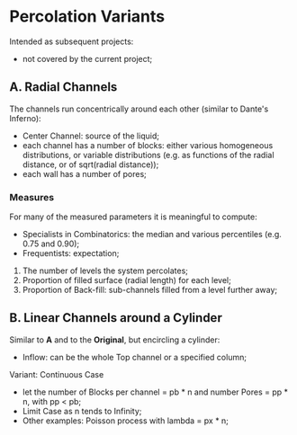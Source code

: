 
# Percolation Variants

Intended as subsequent projects:
- not covered by the current project;


## A. Radial Channels

The channels run concentrically around each other (similar to Dante's Inferno):
- Center Channel: source of the liquid;
- each channel has a number of blocks: either various homogeneous distributions, or variable distributions (e.g. as functions of the radial distance, or of sqrt(radial distance));
- each wall has a number of pores;


### Measures

For many of the measured parameters it is meaningful to compute:
- Specialists in Combinatorics: the median and various percentiles (e.g. 0.75 and 0.90);
- Frequentists: expectation;

1. The number of levels the system percolates;
2. Proportion of filled surface (radial length) for each level;
3. Proportion of Back-fill: sub-channels filled from a level further away;


## B. Linear Channels around a Cylinder

Similar to **A** and to the **Original**, but encircling a cylinder:
- Inflow: can be the whole Top channel or a specified column;

Variant: Continuous Case
- let the number of Blocks per channel = pb * n and number Pores = pp * n, with pp < pb;
- Limit Case as n tends to Infinity;
- Other examples: Poisson process with lambda = px * n;
